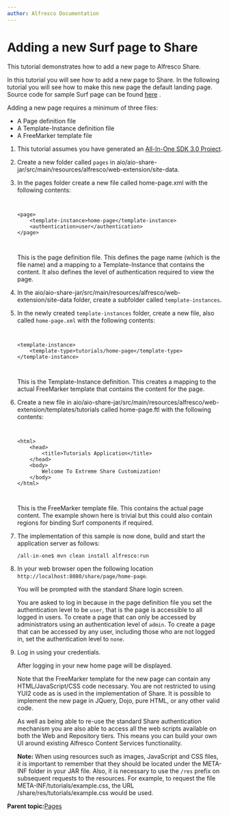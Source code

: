 ```yaml
---
author: Alfresco Documentation
---
```


# Adding a new Surf page to Share

This tutorial demonstrates how to add a new page to Alfresco Share.

In this tutorial you will see how to add a new page to Share. In the following tutorial you will see how to make this new page the default landing page. Source code for sample Surf page can be found [here](https://github.com/Alfresco/alfresco-sdk-samples/tree/alfresco-51/all-in-one/add-surf-dashlet-and-page-share) .

Adding a new page requires a minimum of three files:

-   A Page definition file
-   A Template-Instance definition file
-   A FreeMarker template file

1.  This tutorial assumes you have generated an [All-In-One SDK 3.0 Project](../concepts/sdk-getting-started.md).

2.  Create a new folder called `pages` in aio/aio-share-jar/src/main/resources/alfresco/web-extension/site-data.

3.  In the pages folder create a new file called home-page.xml with the following contents:

    ```
    
                            
    <page>
        <template-instance>home-page</template-instance>
        <authentication>user</authentication>
    </page>                        
                            
                        
    ```

    This is the page definition file. This defines the page name \(which is the file name\) and a mapping to a Template-Instance that contains the content. It also defines the level of authentication required to view the page.

4.  In the aio/aio-share-jar/src/main/resources/alfresco/web-extension/site-data folder, create a subfolder called `template-instances`.

5.  In the newly created `template-instances` folder, create a new file, also called `home-page.xml` with the following contents:

    ```
    
    
    <template-instance>
        <template-type>tutorials/home-page</template-type>
    </template-instance>
                         
                        
    ```

    This is the Template-Instance definition. This creates a mapping to the actual FreeMarker template that contains the content for the page.

6.  Create a new file in aio/aio-share-jar/src/main/resources/alfresco/web-extension/templates/tutorials called home-page.ftl with the following contents:

    ```
    
    
    <html>
        <head>
            <title>Tutorials Application</title>
        </head>
        <body>
            Welcome To Extreme Share Customization!
        </body>
    </html>                    
    
                        
    ```

    This is the FreeMarker template file. This contains the actual page content. The example shown here is trivial but this could also contain regions for binding Surf components if required.

7.  The implementation of this sample is now done, build and start the application server as follows:

    ```
    /all-in-one$ mvn clean install alfresco:run
    ```

8.  In your web browser open the following location `http://localhost:8080/share/page/home-page`.

    You will be prompted with the standard Share login screen.

    You are asked to log in because in the page definition file you set the authentication level to be `user`, that is the page is accessible to all logged in users. To create a page that can only be accessed by administrators using an authentication level of `admin`. To create a page that can be accessed by any user, including those who are not logged in, set the authentication level to `none`.

9.  Log in using your credentials.

    After logging in your new home page will be displayed.

    Note that the FreeMarker template for the new page can contain any HTML/JavaScript/CSS code necessary. You are not restricted to using YUI2 code as is used in the implementation of Share. It is possible to implement the new page in JQuery, Dojo, pure HTML, or any other valid code.

    As well as being able to re-use the standard Share authentication mechanism you are also able to access all the web scripts available on both the Web and Repository tiers. This means you can build your own UI around existing Alfresco Content Services functionality.

    **Note:** When using resources such as images, JavaScript and CSS files, it is important to remember that they should be located under the META-INF folder in your JAR file. Also, it is necessary to use the `/res` prefix on subsequent requests to the resources. For example, to request the file META-INF/tutorials/example.css, the URL /share/res/tutorials/example.css would be used.


**Parent topic:**[Pages](../concepts/dev-extensions-share-tutorials-pages.md)

